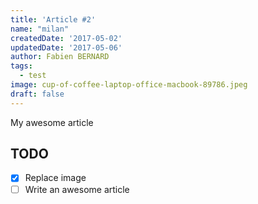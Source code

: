 ```yaml
---
title: 'Article #2'
name: "milan"
createdDate: '2017-05-02'
updatedDate: '2017-05-06'
author: Fabien BERNARD
tags:
  - test
image: cup-of-coffee-laptop-office-macbook-89786.jpeg
draft: false
---
```


My awesome article

## TODO

-   [x] Replace image
-   [ ] Write an awesome article
